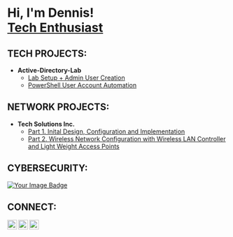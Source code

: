 <h1>Hi, I'm Dennis!<br/><a href="https://github.com/Daklan85">Tech Enthusiast</a></h1>

<h2>TECH PROJECTS:</h2>

- <b>Active-Directory-Lab</b>
  - [Lab Setup + Admin User Creation](https://github.com/Daklan85/Active-Directory-Lab)
  - [PowerShell User Account Automation](https://github.com/Daklan85/PowerShell-Automation)

<h2>NETWORK PROJECTS:</h2>

- <b>Tech Solutions Inc.</b>
  - [Part 1. Inital Design, Configuration and Implementation](https://github.com/Daklan85/Tech-Solutions-Company)
  - [Part 2. Wireless Network Configuration with Wireless LAN Controller and Light Weight Access Points](https://github.com/Daklan85/Tech-Solutions-Company-Part2)

<h2>CYBERSECURITY:</h2>

[<img src="https://tryhackme-badges.s3.amazonaws.com/Daklan1.png" alt="Your Image Badge" />][tryhackme]


<h2>CONNECT:</h2>

[<img align="left" alt="DennisGrettner | LinkedIn" width="22px" src="https://pngimg.com/uploads/linkedIn/linkedIn_PNG8.png" />][linkedin]
[<img align="left" alt="DennisGrettner | TryHackMe" width="22px" src="https://raw.githubusercontent.com/simple-icons/simple-icons/refs/heads/develop/icons/tryhackme.svg" />][tryhackme]
[<img align="left" alt="DennisGrettner | Credly" width="22px" src="https://raw.githubusercontent.com/simple-icons/simple-icons/refs/heads/develop/icons/credly.svg" />][credly]


[linkedin]: https://linkedin.com/in/dennisgrettner
[tryhackme]: https://tryhackme.com/r/p/Daklan1
[credly]: https://www.credly.com/users/dennis-grettner
